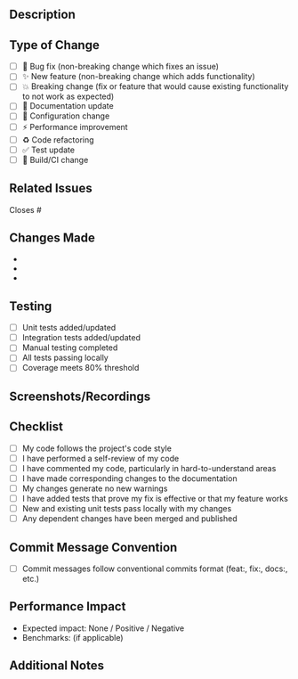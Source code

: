 ## Description
<!-- Provide a clear description of the changes in this PR -->

## Type of Change
<!-- Check all that apply -->
- [ ] 🐛 Bug fix (non-breaking change which fixes an issue)
- [ ] ✨ New feature (non-breaking change which adds functionality)
- [ ] 💥 Breaking change (fix or feature that would cause existing functionality to not work as expected)
- [ ] 📝 Documentation update
- [ ] 🔧 Configuration change
- [ ] ⚡ Performance improvement
- [ ] ♻️ Code refactoring
- [ ] ✅ Test update
- [ ] 🔨 Build/CI change

## Related Issues
<!-- Link related issues using #issue-number -->
Closes #

## Changes Made
<!-- List the specific changes made in this PR -->
-
-
-

## Testing
<!-- Describe the testing you've done -->
- [ ] Unit tests added/updated
- [ ] Integration tests added/updated
- [ ] Manual testing completed
- [ ] All tests passing locally
- [ ] Coverage meets 80% threshold

## Screenshots/Recordings
<!-- If applicable, add screenshots or recordings -->

## Checklist
<!-- Complete this checklist before requesting review -->
- [ ] My code follows the project's code style
- [ ] I have performed a self-review of my code
- [ ] I have commented my code, particularly in hard-to-understand areas
- [ ] I have made corresponding changes to the documentation
- [ ] My changes generate no new warnings
- [ ] I have added tests that prove my fix is effective or that my feature works
- [ ] New and existing unit tests pass locally with my changes
- [ ] Any dependent changes have been merged and published

## Commit Message Convention
<!-- Ensure your commits follow conventional commits format -->
- [ ] Commit messages follow conventional commits format (feat:, fix:, docs:, etc.)

## Performance Impact
<!-- If applicable, describe any performance implications -->
- Expected impact: None / Positive / Negative
- Benchmarks: (if applicable)

## Additional Notes
<!-- Add any additional notes for reviewers -->
